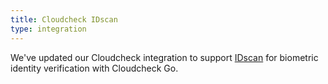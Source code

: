 ```yaml
---
title: Cloudcheck IDscan
type: integration
---
```


We've updated our Cloudcheck integration to support [IDscan](https://www.verifidentity.com/cloudcheck/#idscan) for biometric identity verification with Cloudcheck Go.